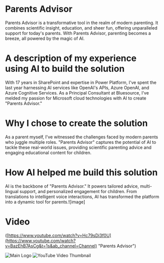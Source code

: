 # Parents Advisor

Parents Advisor is a transformative tool in the realm of modern parenting. It combines scientific insight, education, and sheer fun, offering unparalleled support for today's parents. With Parents Advisor, parenting becomes a breeze, all powered by the magic of AI.


# A description of my experience using AI to build the solution
With 17 years in SharePoint and expertise in Power Platform, I've spent the last year harnessing AI services like OpenAI's APIs, Azure OpenAI, and Azure Cognitive Services. As a Principal Consultant at Bluesource, I've melded my passion for Microsoft cloud technologies with AI to create "Parents Advisor."

# Why I chose to create the solution
As a parent myself, I've witnessed the challenges faced by modern parents who juggle multiple roles. "Parents Advisor" captures the potential of AI to tackle these real-world issues, providing scientific parenting advice and engaging educational content for children.

# How AI helped me build this solution
AI is the backbone of "Parents Advisor." It powers tailored advice, multi-lingual support, and personalized engagement for children. From translations to intelligent voice interactions, AI has transformed the platform into a dynamic tool for parents.![image]


# Video
([https://www.youtube.com/watch?v=Hc79sDi3f0U](https://www.youtube.com/watch?v=BazEhB7AsCg&t=1s&ab_channel=Channel) "Parents Advisor")

![Main Logo](https://github.com/Richardsprofile/ParentsAdvisor/assets/29499611/95ad39b4-ce5a-4454-9366-1ab45d5d3fe8)
![YouTube Video Thumbnail](https://github.com/Richardsprofile/ParentsAdvisor/assets/29499611/b7d4389b-e98e-4c8a-972e-c95c3cd6e204)
